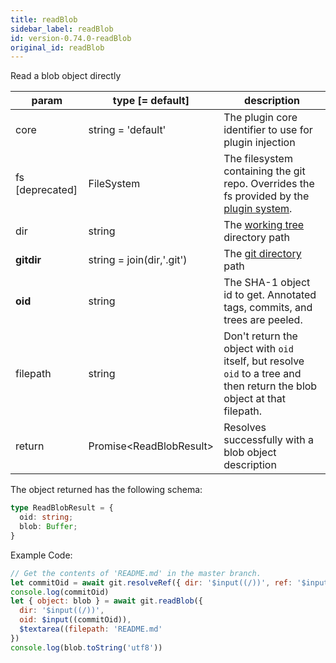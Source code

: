 ```yaml
---
title: readBlob
sidebar_label: readBlob
id: version-0.74.0-readBlob
original_id: readBlob
---
```


Read a blob object directly

| param           | type [= default]          | description                                                                                                              |
| --------------- | ------------------------- | ------------------------------------------------------------------------------------------------------------------------ |
| core            | string = 'default'        | The plugin core identifier to use for plugin injection                                                                   |
| fs [deprecated] | FileSystem                | The filesystem containing the git repo. Overrides the fs provided by the [plugin system](./plugin_fs.md).                |
| dir             | string                    | The [working tree](dir-vs-gitdir.md) directory path                                                                      |
| **gitdir**      | string = join(dir,'.git') | The [git directory](dir-vs-gitdir.md) path                                                                               |
| **oid**         | string                    | The SHA-1 object id to get. Annotated tags, commits, and trees are peeled.                                               |
| filepath        | string                    | Don't return the object with `oid` itself, but resolve `oid` to a tree and then return the blob object at that filepath. |
| return          | Promise\<ReadBlobResult\> | Resolves successfully with a blob object description                                                                     |

The object returned has the following schema:

```ts
type ReadBlobResult = {
  oid: string;
  blob: Buffer;
}
```

Example Code:

```js live
// Get the contents of 'README.md' in the master branch.
let commitOid = await git.resolveRef({ dir: '$input((/))', ref: '$input((master))' })
console.log(commitOid)
let { object: blob } = await git.readBlob({
  dir: '$input((/))',
  oid: $input((commitOid)),
  $textarea((filepath: 'README.md'
})
console.log(blob.toString('utf8'))
```

<script>
(function rewriteEditLink() {
  const el = document.querySelector('a.edit-page-link.button');
  if (el) {
    el.href = 'https://github.com/isomorphic-git/isomorphic-git/edit/main/src/commands/readBlob.js';
  }
})();
</script>